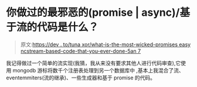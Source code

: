 # 你做过的最邪恶的(promise | async)/基于流的代码是什么？

> 原文:[https://dev . to/tuna xor/what-is-the-most-wicked-promises easy ncstream-based-code-that-you-ever-done-5an 7](https://dev.to/tunaxor/what-is-the-most-wicked-promiseasyncstream-based-code-that-you-have-ever-done-5an7)

我记得做过一个简单的流实现(我猜，我从来没有要求其他人进行代码审查),它使用 mongodb 游标将数千个注册表处理到另一个数据库中
,基本上我混合了流、eventemmiters(流的继承)、一些生成器和基于 promise 的代码。